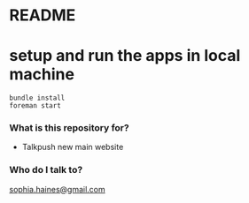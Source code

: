 # README #

# setup and run the apps in local machine

    bundle install
    foreman start

### What is this repository for? ###
* Talkpush new main website

### Who do I talk to? ###
sophia.haines@gmail.com
